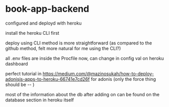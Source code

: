 # book-app-backend

configured and deployd with heroku 

install the heroku CLI first 

deploy using CLI method is more straightforward (as compared to the github method, felt more natural for me using the CLI?)

all .env files are inside the Procfile now, can change in config val on heroku dashboard

perfect tutorial in https://medium.com/@mazinosukah/how-to-deploy-adonisjs-apps-to-heroku-66741e7cd26f
for adonis (only the force thing should be -- )


most of the information about the db after adding on can be found on the database section in heroku itself

